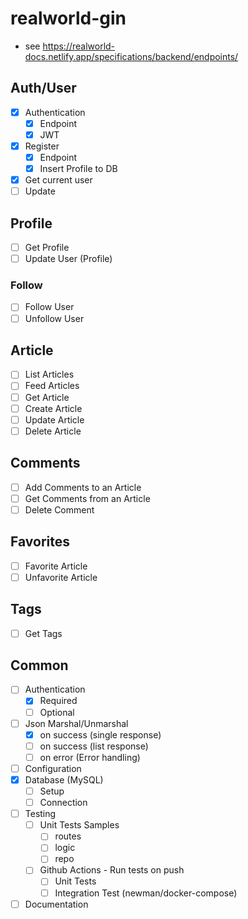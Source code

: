 # realworld-gin

- see https://realworld-docs.netlify.app/specifications/backend/endpoints/

## Auth/User

- [x] Authentication
   - [x] Endpoint
   - [x] JWT
- [x] Register
    - [x] Endpoint
    - [x] Insert Profile to DB
- [x] Get current user
- [ ] Update

## Profile

- [ ] Get Profile
- [ ] Update User (Profile)

### Follow

- [ ] Follow User
- [ ] Unfollow User

## Article

- [ ] List Articles
- [ ] Feed Articles
- [ ] Get Article
- [ ] Create Article
- [ ] Update Article
- [ ] Delete Article

## Comments

- [ ] Add Comments to an Article
- [ ] Get Comments from an Article
- [ ] Delete Comment

## Favorites

- [ ] Favorite Article
- [ ] Unfavorite Article

## Tags

- [ ] Get Tags

## Common
- [ ] Authentication
  - [x] Required
  - [ ] Optional
- [ ] Json Marshal/Unmarshal
  - [x] on success (single response)
  - [ ] on success (list response)
  - [ ] on error (Error handling)
- [ ] Configuration
- [x] Database (MySQL)
  - [ ] Setup
  - [ ] Connection
- [ ] Testing
    - [ ] Unit Tests Samples
        - [ ] routes
        - [ ] logic
        - [ ] repo
    - [ ] Github Actions - Run tests on push 
        - [ ] Unit Tests
        - [ ] Integration Test (newman/docker-compose)
- [ ] Documentation

